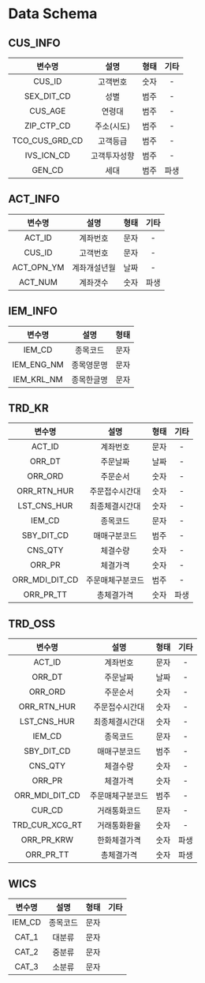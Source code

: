 # Data Schema

## CUS_INFO
|변수명|설명|형태|기타|
|:-:|:-:|:-:|:-:|
|CUS_ID|고객번호|숫자|-|
|SEX_DIT_CD|성별|범주|-|
|CUS_AGE|연령대|범주|-|
|ZIP_CTP_CD|주소(시도)|범주|-|
|TCO_CUS_GRD_CD|고객등급|범주|-|
|IVS_ICN_CD|고객투자성향|범주|-|
|GEN_CD|세대|범주|파생|

## ACT_INFO
|변수명|설명|형태|기타|
|:-:|:-:|:-:|:-:|
|ACT_ID|계좌번호|문자|-|
|CUS_ID|고객번호|문자|-|
|ACT_OPN_YM|계좌개설년월|날짜|-|
|ACT_NUM|계좌갯수|숫자|파생|

## IEM_INFO
|변수명|설명|형태|
|:-:|:-:|:-:|
|IEM_CD|종목코드|문자|
|IEM_ENG_NM|종목영문명|문자|
|IEM_KRL_NM|종목한글명|문자|

## TRD_KR
|변수명|설명|형태|기타|
|:-:|:-:|:-:|:-:|
|ACT_ID|계좌번호|문자|-|
|ORR_DT|주문날짜|날짜|-|
|ORR_ORD|주문순서|숫자|-|
|ORR_RTN_HUR|주문접수시간대|숫자|-|
|LST_CNS_HUR|최종체결시간대|숫자|-|
|IEM_CD|종목코드|문자|-|
|SBY_DIT_CD|매매구분코드|범주|-|
|CNS_QTY|체결수량|숫자|-|
|ORR_PR|체결가격|숫자|-|
|ORR_MDI_DIT_CD|주문매체구분코드|범주|-|
|ORR_PR_TT|총체결가격|숫자|파생|

## TRD_OSS
|변수명|설명|형태|기타|
|:-:|:-:|:-:|:-:|
|ACT_ID|계좌번호|문자|-|
|ORR_DT|주문날짜|날짜|-|
|ORR_ORD|주문순서|숫자|-|
|ORR_RTN_HUR|주문접수시간대|숫자|-|
|LST_CNS_HUR|최종체결시간대|숫자|-|
|IEM_CD|종목코드|문자|-|
|SBY_DIT_CD|매매구분코드|범주|-|
|CNS_QTY|체결수량|숫자|-|
|ORR_PR|체결가격|숫자|-|
|ORR_MDI_DIT_CD|주문매체구분코드|범주|-|
|CUR_CD|거래통화코드|문자|-|
|TRD_CUR_XCG_RT|거래통화환율|숫자|-|
|ORR_PR_KRW|한화체결가격|숫자|파생|
|ORR_PR_TT|총체결가격|숫자|파생|

## WICS
|변수명|설명|형태|기타|
|:-:|:-:|:-:|:-:|
|IEM_CD|종목코드|문자|
|CAT_1|대분류|문자|
|CAT_2|중분류|문자|
|CAT_3|소분류|문자|
